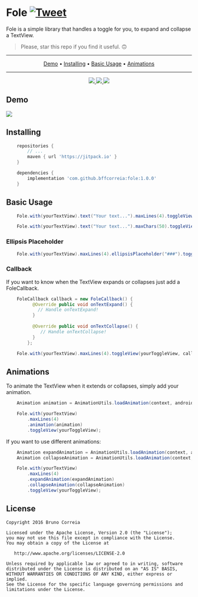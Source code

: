 # Fole [![Tweet](https://img.shields.io/twitter/url/http/shields.io.svg?style=social)](https://twitter.com/intent/tweet?text=Check%20Fole!&url=https%3A%2F%2Fgithub.com%2Fbffcorreia%2Ffole&via=bffcorreia&hashtags=android,androiddev,opensource)

Fole is a simple library that handles a toggle for you, to expand and collapse a TextView.

> Please, star this repo if you find it useful. 🙃

-------
<p align="center">
    <a href="#demo">Demo</a> &bull;
    <a href="#installing">Installing</a> &bull;
    <a href="#basic-usage">Basic Usage</a> &bull;
    <a href="#animations">Animations</a>
</p>

-------

<p align="center">
  <a href="https://jitpack.io/#bffcorreia/fole">
    <img src="https://jitpack.io/v/bffcorreia/fole.svg">
  </a>
  <a href="https://circleci.com/gh/bffcorreia/fole/tree/master">
      <img src="https://circleci.com/gh/bffcorreia/fole/tree/master.svg?style=svg">
    </a>
  <a href="https://github.com/bffcorreia/fole/blob/master/LICENSE.txt">
    <img src="https://img.shields.io/github/license/bffcorreia/fole.svg">
  </a>
</p>

## Demo
<p>
   <img src="https://raw.githubusercontent.com/bffcorreia/fole/master/fole-sample.gif"/>
</p>

## Installing

``` groovy
    repositories {
        // ...
        maven { url 'https://jitpack.io' }
    }

    dependencies {
        implementation 'com.github.bffcorreia:fole:1.0.0'
    }
```

## Basic Usage

``` java
    Fole.with(yourTextView).text("Your text...").maxLines(4).toggleView(yourToggleView);
```

``` java
    Fole.with(yourTextView).text("Your text...").maxChars(50).toggleView(yourToggleView);
```

### Ellipsis Placeholder

``` java
    Fole.with(yourTextView).maxLines(4).ellipsisPlaceholder("###").toggleView(yourToggleView);
```

### Callback

If you want to know when the TextView expands or collapses just add a FoleCallback.

``` java
    FoleCallback callback = new FoleCallback() {
          @Override public void onTextExpand() {
            // Handle onTextExpand!
          }
    
          @Override public void onTextCollapse() {
             // Handle onTextCollapse!
          }
        };
```

``` java
    Fole.with(yourTextView).maxLines(4).toggleView(yourToggleView, callback);
```

## Animations

To animate the TextView when it extends or collapses, simply add your animation.

``` java
    Animation animation = AnimationUtils.loadAnimation(context, android.R.anim.fade_in);
```

``` java
    Fole.with(yourTextView)
        .maxLines(4)
        .animation(animation)
        .toggleView(yourToggleView);
```

If you want to use different animations:

``` java
    Animation expandAnimation = AnimationUtils.loadAnimation(context, android.R.anim.fade_in);
    Animation collapseAnimation = AnimationUtils.loadAnimation(context, android.R.anim.slide_in_left);
```

``` java
    Fole.with(yourTextView)
        .maxLines(4)
        .expandAnimation(expandAnimation)
        .collapseAnimation(collapseAnimation)
        .toggleView(yourToggleView);
```

## License

    Copyright 2016 Bruno Correia

    Licensed under the Apache License, Version 2.0 (the "License");
    you may not use this file except in compliance with the License.
    You may obtain a copy of the License at

       http://www.apache.org/licenses/LICENSE-2.0

    Unless required by applicable law or agreed to in writing, software
    distributed under the License is distributed on an "AS IS" BASIS,
    WITHOUT WARRANTIES OR CONDITIONS OF ANY KIND, either express or implied.
    See the License for the specific language governing permissions and
    limitations under the License.
